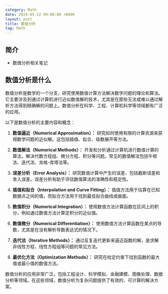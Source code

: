 ```yaml
---
category: Math
date: 2024-05-22 09:00:00 +0800
layout: post
title: 数值分析
tag: Math
---
```

## 简介

+ 数值分析相关笔记

## 数值分析是什么

数值分析是数学的一个分支，研究使用数值计算方法解决数学问题的理论和算法。它主要涉及到通过计算机进行近似数值解的技术，尤其是在那些无法或难以通过解析方法得到精确解的问题上。数值分析在科学、工程、计算机科学等领域都有广泛的应用。

以下是数值分析的主要内容和概念：

1. **数值逼近（Numerical Approximation）：** 研究如何使用有限的计算资源来获得数学问题的近似解。这包括插值、拟合、级数展开等方法。

2. **数值解法（Numerical Methods）：** 开发和分析通过计算机进行数值计算的算法，解决代数方程组、微分方程、积分等问题。常见的数值解法包括牛顿法、迭代法、龙格-库塔法等。

3. **误差分析（Error Analysis）：** 研究数值计算中产生的误差，包括截断误差和舍入误差。误差分析有助于评估数值算法的准确性和稳定性。

4. **插值和拟合（Interpolation and Curve Fitting）：** 插值方法用于估算在已知数据点之间的值，而拟合方法用于找到最佳拟合曲线或曲面。

5. **数值积分（Numerical Integration）：** 使用数值方法计算函数在区间上的积分，例如通过数值方法计算定积分的近似值。

6. **数值微分（Numerical Differentiation）：** 使用数值方法计算函数在某点的导数，尤其是在没有解析导数表达式的情况下。

7. **迭代法（Iterative Methods）：** 通过反复迭代更新来逼近函数的解，是求解非线性方程、线性方程组等问题的常见方法。

8. **最优化方法（Optimization Methods）：** 研究在给定约束下找到函数的最大值或最小值的数值方法。

数值分析的应用非常广泛，包括工程设计、科学模拟、金融建模、图像处理、数据分析等领域。在这些领域，数值分析为复杂问题提供了有效的、可计算的解决方案。